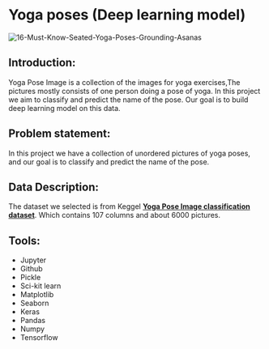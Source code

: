 # Yoga poses (Deep learning model)
![16-Must-Know-Seated-Yoga-Poses-Grounding-Asanas](https://user-images.githubusercontent.com/90618007/143417503-01c41267-6ede-4940-9300-b3059ac58911.jpg)
## Introduction:
Yoga Pose Image is a collection of the images for yoga exercises,The pictures mostly consists of one person doing a pose of yoga. In this project we aim to classify and predict the name of the pose. Our goal is to build deep learning model on this data.
## Problem statement:
In this project we have a collection of unordered pictures of yoga poses, and our goal is to classify and predict the name of the pose.
## Data Description:
The dataset we selected is from Keggel [**Yoga Pose Image classification dataset**](https://www.kaggle.com/shrutisaxena/yoga-pose-image-classification-dataset).
Which contains 107 columns and about 6000 pictures.
## Tools:
- Jupyter
- Github
- Pickle
- Sci-kit learn
- Matplotlib
- Seaborn
- Keras
- Pandas
- Numpy
- Tensorflow
